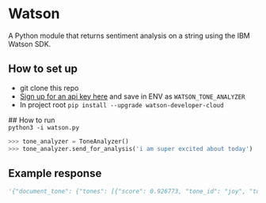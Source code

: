 # Watson   

A Python module that returns sentiment analysis on a string using the IBM Watson SDK.

## How to set up   
* git clone this repo
* [Sign up for an api key here](https://cloud.ibm.com/apidocs/tone-analyzer) and save in ENV as `WATSON_TONE_ANALYZER`
* In project root `pip install --upgrade watson-developer-cloud`

## How to run   
`python3 -i watson.py `   
```python
>>> tone_analyzer = ToneAnalyzer()
>>> tone_analyzer.send_for_analysis('i am super excited about today')
```

## Example response   
```python
'{"document_tone": {"tones": [{"score": 0.926773, "tone_id": "joy", "tone_name": "Joy"}, {"score": 0.75152, "tone_id": "tentative", "tone_name": "Tentative"}]}}'
```
